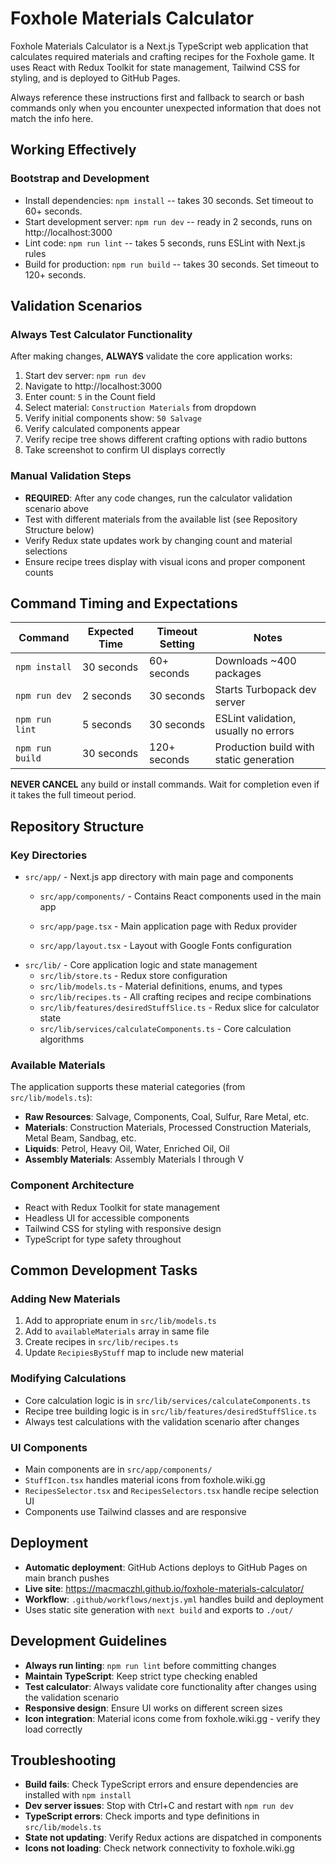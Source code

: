# Foxhole Materials Calculator
Foxhole Materials Calculator is a Next.js TypeScript web application that calculates required materials and crafting recipes for the Foxhole game. It uses React with Redux Toolkit for state management, Tailwind CSS for styling, and is deployed to GitHub Pages.

Always reference these instructions first and fallback to search or bash commands only when you encounter unexpected information that does not match the info here.

## Working Effectively

### Bootstrap and Development
- Install dependencies: `npm install` -- takes 30 seconds. Set timeout to 60+ seconds.
- Start development server: `npm run dev` -- ready in 2 seconds, runs on http://localhost:3000
- Lint code: `npm run lint` -- takes 5 seconds, runs ESLint with Next.js rules
- Build for production: `npm run build` -- takes 30 seconds. Set timeout to 120+ seconds.


## Validation Scenarios

### Always Test Calculator Functionality
After making changes, **ALWAYS** validate the core application works:
1. Start dev server: `npm run dev`
2. Navigate to http://localhost:3000
3. Enter count: `5` in the Count field
4. Select material: `Construction Materials` from dropdown
5. Verify initial components show: `50 Salvage`
6. Verify calculated components appear
7. Verify recipe tree shows different crafting options with radio buttons
8. Take screenshot to confirm UI displays correctly

### Manual Validation Steps
- **REQUIRED**: After any code changes, run the calculator validation scenario above
- Test with different materials from the available list (see Repository Structure below)
- Verify Redux state updates work by changing count and material selections
- Ensure recipe trees display with visual icons and proper component counts

## Command Timing and Expectations

| Command | Expected Time | Timeout Setting | Notes |
|---------|---------------|-----------------|--------|
| `npm install` | 30 seconds | 60+ seconds | Downloads ~400 packages |
| `npm run dev` | 2 seconds | 30 seconds | Starts Turbopack dev server |
| `npm run lint` | 5 seconds | 30 seconds | ESLint validation, usually no errors |
| `npm run build` | 30 seconds | 120+ seconds | Production build with static generation |

**NEVER CANCEL** any build or install commands. Wait for completion even if it takes the full timeout period.

## Repository Structure

### Key Directories
- `src/app/` - Next.js app directory with main page and components
  - `src/app/components/` - Contains React components used in the main app  

  - `src/app/page.tsx` - Main application page with Redux provider
  - `src/app/layout.tsx` - Layout with Google Fonts configuration
- `src/lib/` - Core application logic and state management
  - `src/lib/store.ts` - Redux store configuration
  - `src/lib/models.ts` - Material definitions, enums, and types
  - `src/lib/recipes.ts` - All crafting recipes and recipe combinations
  - `src/lib/features/desiredStuffSlice.ts` - Redux slice for calculator state
  - `src/lib/services/calculateComponents.ts` - Core calculation algorithms

### Available Materials
The application supports these material categories (from `src/lib/models.ts`):
- **Raw Resources**: Salvage, Components, Coal, Sulfur, Rare Metal, etc.
- **Materials**: Construction Materials, Processed Construction Materials, Metal Beam, Sandbag, etc.
- **Liquids**: Petrol, Heavy Oil, Water, Enriched Oil, Oil
- **Assembly Materials**: Assembly Materials I through V

### Component Architecture
- React with Redux Toolkit for state management
- Headless UI for accessible components
- Tailwind CSS for styling with responsive design
- TypeScript for type safety throughout

## Common Development Tasks

### Adding New Materials
1. Add to appropriate enum in `src/lib/models.ts`
2. Add to `availableMaterials` array in same file
3. Create recipes in `src/lib/recipes.ts`
4. Update `RecipiesByStuff` map to include new material

### Modifying Calculations
- Core calculation logic is in `src/lib/services/calculateComponents.ts`
- Recipe tree building logic is in `src/lib/features/desiredStuffSlice.ts`
- Always test calculations with the validation scenario after changes

### UI Components
- Main components are in `src/app/components/`
- `StuffIcon.tsx` handles material icons from foxhole.wiki.gg
- `RecipesSelector.tsx` and `RecipesSelectors.tsx` handle recipe selection UI
- Components use Tailwind classes and are responsive

## Deployment
- **Automatic deployment**: GitHub Actions deploys to GitHub Pages on main branch pushes
- **Live site**: https://macmaczhl.github.io/foxhole-materials-calculator/
- **Workflow**: `.github/workflows/nextjs.yml` handles build and deployment
- Uses static site generation with `next build` and exports to `./out/`

## Development Guidelines
- **Always run linting**: `npm run lint` before committing changes
- **Maintain TypeScript**: Keep strict type checking enabled
- **Test calculator**: Always validate core functionality after changes using the validation scenario
- **Responsive design**: Ensure UI works on different screen sizes
- **Icon integration**: Material icons come from foxhole.wiki.gg - verify they load correctly

## Troubleshooting
- **Build fails**: Check TypeScript errors and ensure dependencies are installed with `npm install`
- **Dev server issues**: Stop with Ctrl+C and restart with `npm run dev`
- **TypeScript errors**: Check imports and type definitions in `src/lib/models.ts`
- **State not updating**: Verify Redux actions are dispatched in components
- **Icons not loading**: Check network connectivity to foxhole.wiki.gg